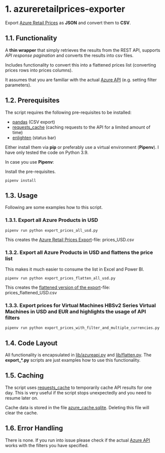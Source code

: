 # 1. azureretailprices-exporter

Export [Azure Retail Prices](https://docs.microsoft.com/en-us/rest/api/cost-management/retail-prices/azure-retail-prices) as **JSON** and convert them to **CSV**.

## 1.1. Functionality

A **thin wrapper** that simply retrieves the results from the REST API, supports _API response pagination_ and converts the results into csv files.

Includes functionality to convert this into a flattened prices list (converting prices rows into prices columns).

It assumes that you are familiar with the actual [Azure API](https://docs.microsoft.com/en-us/rest/api/cost-management/retail-prices/azure-retail-prices) (e.g. setting filter parameters).

## 1.2. Prerequisites

The script requires the following pre-requisites to be installed:

- [pandas](https://pandas.pydata.org/) (CSV export)
- [requests_cache](https://pypi.org/project/requests-cache/) (caching requests to the API for a limited amount of time)
- [enlighten](https://pypi.org/project/enlighten/) (status bar)

Either install them via **pip** or preferably use a virtual environment (**Pipenv**). I have only tested the code on Python 3.9.

In case you use **Pipenv**:

Install the pre-requisites.

```console
pipenv install
```

## 1.3. Usage

Following are some examples how to this script.

### 1.3.1. Export all Azure Products in USD

```console
pipenv run python export_prices_all_usd.py
```

This creates the [Azure Retail Prices Export](prices_USD.csv)-file: prices_USD.csv

### 1.3.2. Export all Azure Products in USD and **flattens** the price list

This makes it much easier to consume the list in Excel and Power BI.

```console
pipenv run python export_prices_flatten_all_usd.py
```

This creates the [flattened version of the export](prices_flattened_USD.csv)-file: prices_flattened_USD.csv

### 1.3.3. Export prices for Virtual Machines HBSv2 Series Virtual Machines in USD and EUR and highlights the usage of API filters

```console
pipenv run python export_prices_with_filter_and_multiple_currencies.py
```

## 1.4. Code Layout

All functionality is encapsulated in [lib/azureapi.py](lib/azureapi.py) and [lib/flatten.py](lib/flatten.py). The **export\_\*.py** scripts are just examples how to use this functionality.

## 1.5. Caching

The script uses [requests_cache](https://pypi.org/project/requests-cache) to temporarily cache API results for one day. This is very useful if the script stops unexpectedly and you need to resume later on.

Cache data is stored in the file [azure_cache.sqlite](azure_cache.sqlite). Deleting this file will clear the cache.

## 1.6. Error Handling

There is none. If you run into issue please check if the actual [Azure API](https://docs.microsoft.com/en-us/rest/api/cost-management/retail-prices/azure-retail-prices) works with the filters you have specified.
